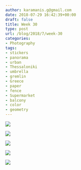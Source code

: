 ```yaml
---
author: karamanis.g@gmail.com
date: 2018-07-29 16:42:39+00:00
draft: false
title: Week 30
type: post
url: /blog/2018/7/week-30
categories:
- Photography
tags:
- stickers
- panorama
- urban
- Thessaloniki
- umbrella
- gremlin
- Greece
- paper
- fence
- Supermarket
- balcony
- color
- geometry
---
```




  
   ![](https://images.squarespace-cdn.com/content/v1/4f3f61bae4b063b909445965/1532871475489-I8GX3NXBMDO84IIAGXU8/ke17ZwdGBToddI8pDm48kDHPSfPanjkWqhH6pl6g5ph7gQa3H78H3Y0txjaiv_0fDoOvxcdMmMKkDsyUqMSsMWxHk725yiiHCCLfrh8O1z4YTzHvnKhyp6Da-NYroOW3ZGjoBKy3azqku80C789l0mwONMR1ELp49Lyc52iWr5dNb1QJw9casjKdtTg1_-y4jz4ptJBmI9gQmbjSQnNGng/image-asset.jpeg?format=original)

  

  
   ![](https://images.squarespace-cdn.com/content/v1/4f3f61bae4b063b909445965/1532871460336-J4DYSNTFX5SJLQGNRII4/ke17ZwdGBToddI8pDm48kDHPSfPanjkWqhH6pl6g5ph7gQa3H78H3Y0txjaiv_0fDoOvxcdMmMKkDsyUqMSsMWxHk725yiiHCCLfrh8O1z4YTzHvnKhyp6Da-NYroOW3ZGjoBKy3azqku80C789l0mwONMR1ELp49Lyc52iWr5dNb1QJw9casjKdtTg1_-y4jz4ptJBmI9gQmbjSQnNGng/image-asset.jpeg?format=original)

  

  
   ![](https://images.squarespace-cdn.com/content/v1/4f3f61bae4b063b909445965/1532871518053-4IQ2EI8DE4A0JLBIIG5A/ke17ZwdGBToddI8pDm48kAV3jz5i5LFfPubsz-PL4VB7gQa3H78H3Y0txjaiv_0fDoOvxcdMmMKkDsyUqMSsMWxHk725yiiHCCLfrh8O1z4YTzHvnKhyp6Da-NYroOW3ZGjoBKy3azqku80C789l0s2R59z2HWVKMNU9GXmUK4Uccq7JcIGwcXo9dAXmWO_2J8Aayrw6_5FVE5_ieddlig/image-asset.jpeg?format=original)

  

  
   ![](https://images.squarespace-cdn.com/content/v1/4f3f61bae4b063b909445965/1532871613307-SGM8KO6G0X6M5NA34HBM/ke17ZwdGBToddI8pDm48kJ76nH85aza3J1kOSUxUUQsUqsxRUqqbr1mOJYKfIPR7LoDQ9mXPOjoJoqy81S2I8N_N4V1vUb5AoIIIbLZhVYwL8IeDg6_3B-BRuF4nNrNcQkVuAT7tdErd0wQFEGFSnHKs1NzMhfJD-Quy70YcYBDk_nocOtup_QMBRRM_pOpVscKsQUJ3Ld3RhJ-eH7Jzng/image-asset.jpeg?format=original)

  

  
   ![](https://images.squarespace-cdn.com/content/v1/4f3f61bae4b063b909445965/1532871506300-J85V5JZRH145C9JDRX67/ke17ZwdGBToddI8pDm48kDHPSfPanjkWqhH6pl6g5ph7gQa3H78H3Y0txjaiv_0fDoOvxcdMmMKkDsyUqMSsMWxHk725yiiHCCLfrh8O1z4YTzHvnKhyp6Da-NYroOW3ZGjoBKy3azqku80C789l0mwONMR1ELp49Lyc52iWr5dNb1QJw9casjKdtTg1_-y4jz4ptJBmI9gQmbjSQnNGng/image-asset.jpeg?format=original)

  


